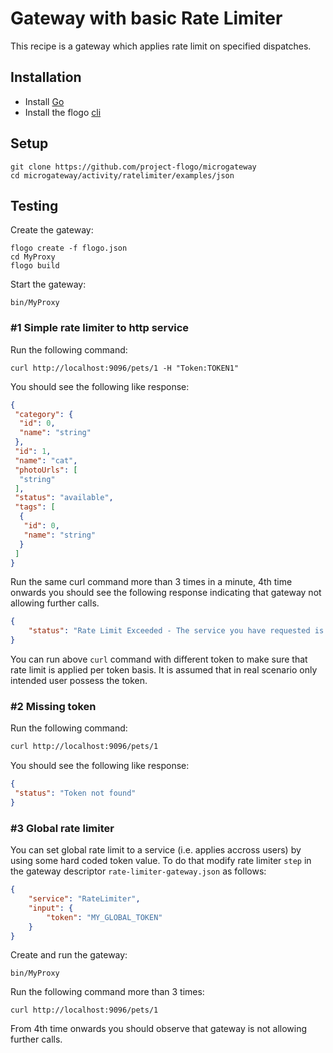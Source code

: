 # Gateway with basic Rate Limiter
This recipe is a gateway which applies rate limit on specified dispatches.

## Installation
* Install [Go](https://golang.org/)
* Install the flogo [cli](https://github.com/project-flogo/cli)

## Setup
```
git clone https://github.com/project-flogo/microgateway
cd microgateway/activity/ratelimiter/examples/json
```

## Testing
Create the gateway:
```
flogo create -f flogo.json
cd MyProxy
flogo build
```

Start the gateway:
```
bin/MyProxy
```

### #1 Simple rate limiter to http service

Run the following command:
```
curl http://localhost:9096/pets/1 -H "Token:TOKEN1"
```

You should see the following like response:
```json
{
 "category": {
  "id": 0,
  "name": "string"
 },
 "id": 1,
 "name": "cat",
 "photoUrls": [
  "string"
 ],
 "status": "available",
 "tags": [
  {
   "id": 0,
   "name": "string"
  }
 ]
}
```

Run the same curl command more than 3 times in a minute, 4th time onwards you should see the following response indicating that gateway not allowing further calls.

```json
{
    "status": "Rate Limit Exceeded - The service you have requested is over the allowed limit."
}
```

You can run above `curl` command with different token to make sure that rate limit is applied per token basis. It is assumed that in real scenario only intended user possess the token.

### #2 Missing token

Run the following command:
```bash
curl http://localhost:9096/pets/1
```

You should see the following like response:
```json
{
 "status": "Token not found"
}
```

### #3 Global rate limiter
You can set global rate limit to a service (i.e. applies accross users) by using some hard coded token value. To do that modify rate limiter `step` in the gateway descriptor `rate-limiter-gateway.json` as follows:
```json
{
    "service": "RateLimiter",
    "input": {
        "token": "MY_GLOBAL_TOKEN"
    }
}
```

Create and run the gateway:
```
bin/MyProxy
```

Run the following command more than 3 times:
```
curl http://localhost:9096/pets/1
```

From 4th time onwards you should observe that gateway is not allowing further calls.
